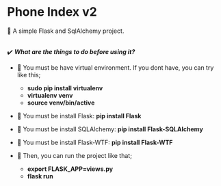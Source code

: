 # Phone Index v2

:iphone: A simple Flask and SqlAlchemy project.<br><br>

:heavy_check_mark: ***What are the things to do before using it?*** <br>

 - :diamond_shape_with_a_dot_inside: You must be have virtual environment. If you dont have, you can try like this;<br>
   - **sudo pip install virtualenv** <br>
   - **virtualenv venv** <br>
   - **source venv/bin/active** <br>

 - :diamond_shape_with_a_dot_inside: You must be install Flask: **pip install Flask** <br>
 - :diamond_shape_with_a_dot_inside: You must be install SQLAlchemy: **pip install Flask-SQLAlchemy** <br>
 - :diamond_shape_with_a_dot_inside: You must be install Flask-WTF: **pip install Flask-WTF** <br>
 - :diamond_shape_with_a_dot_inside: Then, you can run the project like that;<br>
   - **export FLASK_APP=views.py** <br>
   - **flask run**
